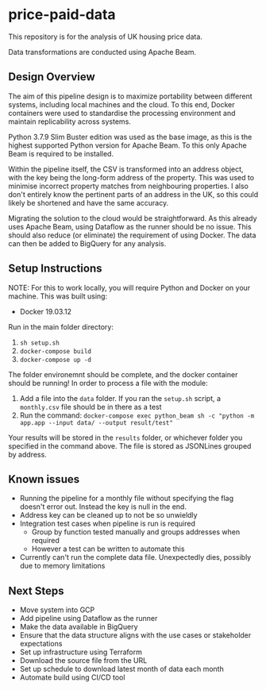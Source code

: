 # price-paid-data

This repository is for the analysis of UK housing price data.

Data transformations are conducted using Apache Beam.

## Design Overview

The aim of this pipeline design is to maximize portability between different
systems, including local machines and the cloud. To this end, Docker containers
were used to standardise the processing environment and maintain replicability
across systems.

Python 3.7.9 Slim Buster edition was used as the base image, as this is the
highest supported Python version for Apache Beam. To this only Apache Beam is
required to be installed.

Within the pipeline itself, the CSV is transformed into an address object,
with the key being the long-form address of the property. This was used to
minimise incorrect property matches from neighbouring properties. I also don't
entirely know the pertinent parts of an address in the UK, so this could likely
be shortened and have the same accuracy.

Migrating the solution to the cloud would be straightforward. As this already
uses Apache Beam, using Dataflow as the runner should be no issue. This should
also reduce (or eliminate) the requirement of using Docker. The data can then
be added to BigQuery for any analysis.

## Setup Instructions

NOTE: For this to work locally, you will require Python and Docker on your
machine. This was built using:

- Docker 19.03.12

Run in the main folder directory:

1. `sh setup.sh`
2. `docker-compose build`
3. `docker-compose up -d`

The folder environemnt should be complete, and the docker container should be
running! In order to process a file with the module:

1. Add a file into the `data` folder. If you ran the `setup.sh` script, a
`monthly.csv` file should be in there as a test
2. Run the command: `docker-compose exec python_beam sh -c "python -m app.app --input data/ --output result/test"`

Your results will be stored in the `results` folder, or whichever folder you
specified in the command above. The file is stored as JSONLines grouped by
address.

## Known issues

- Running the pipeline for a monthly file without specifying the flag doesn't
error out. Instead the key is null in the end.
- Address key can be cleaned up to not be so unwieldly
- Integration test cases when pipeline is run is required
  - Group by function tested manually and groups addresses when required
  - However a test can be written to automate this
- Currently can't run the complete data file. Unexpectedly dies, possibly due
to memory limitations

## Next Steps

- Move system into GCP
- Add pipeline using Dataflow as the runner
- Make the data available in BigQuery
- Ensure that the data structure aligns with the use cases or stakeholder
expectations
- Set up infrastructure using Terraform
- Download the source file from the URL
- Set up schedule to download latest month of data each month
- Automate build using CI/CD tool
